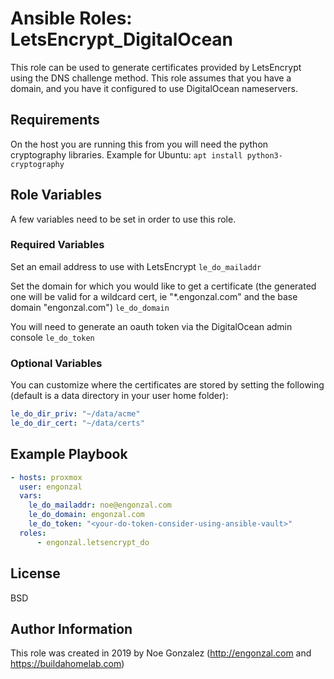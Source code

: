 # Ansible Roles: LetsEncrypt_DigitalOcean

This role can be used to generate certificates provided by LetsEncrypt using the DNS challenge method.  This role assumes that you have a domain, and you have it configured to use DigitalOcean nameservers.

## Requirements

On the host you are running this from you will need the python cryptography libraries.
Example for Ubuntu:  ```apt install python3-cryptography```

## Role Variables

A few variables need to be set in order to use this role.

### Required Variables

Set an email address to use with LetsEncrypt
```le_do_mailaddr```

Set the domain for which you would like to get a certificate (the generated one will be valid for a wildcard cert, ie "*.engonzal.com" and the base domain "engonzal.com")
```le_do_domain```

You will need to generate an oauth token via the DigitalOcean admin console
```le_do_token```

### Optional Variables

You can customize where the certificates are stored by setting the following (default is a data directory in your user home folder):

```yaml
le_do_dir_priv: "~/data/acme"
le_do_dir_cert: "~/data/certs"
```

## Example Playbook

```yaml
- hosts: proxmox
  user: engonzal
  vars:
    le_do_mailaddr: noe@engonzal.com
    le_do_domain: engonzal.com
    le_do_token: "<your-do-token-consider-using-ansible-vault>"
  roles:
      - engonzal.letsencrypt_do
```

## License

BSD

## Author Information

This role was created in 2019 by Noe Gonzalez (<http://engonzal.com> and <https://buildahomelab.com>)
